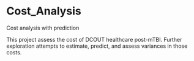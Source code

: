 # Cost_Analysis
Cost analysis with prediction 

This project assess the cost of DCOUT healthcare post-mTBI. Further exploration attempts to estimate, predict, and assess variances in those costs.
